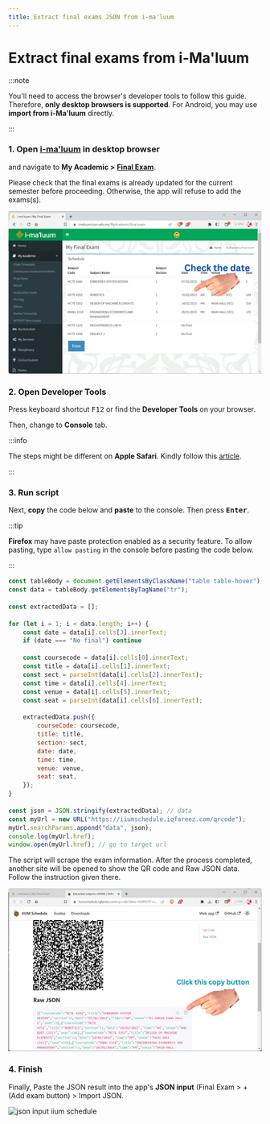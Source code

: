 ```yaml
---
title: Extract final exams JSON from i-ma'luum
---
```


# Extract final exams from i-Ma'luum

:::note

You'll need to access the browser's developer tools to follow this guide. Therefore, **only desktop browsers is supported**.
For Android, you may use **import from i-Ma'luum** directly.

:::

### 1. Open [i-ma'luum](https://imaluum.iium.edu.my) in desktop browser

and navigate to **My Academic >** [**Final Exam**](https://imaluum.iium.edu.my/MyAcademic/final-exam).

Please check that the final exams is already updated for the current semester before proceeding. Otherwise, the app will refuse to add the exams(s).

![imaluum final exam](./screenshots/imaluum-final-exam.png)

### 2. Open Developer Tools

Press keyboard shortcut <kbd>F12</kbd> or find the **Developer Tools** on your browser.

Then, change to **Console** tab.

:::info

The steps might be different on **Apple Safari**. Kindly follow this [article](https://balsamiq.com/support/faqs/browserconsole/#apple-safari).

:::

### 3. Run script

Next, **copy** the code below and **paste** to the console. Then press <kbd>**Enter**</kbd>.

:::tip

**Firefox** may have paste protection enabled as a security feature. To allow pasting, type `allow pasting` in the console before pasting the code below.

:::

```js
const tableBody = document.getElementsByClassName("table table-hover")[0];
const data = tableBody.getElementsByTagName("tr");

const extractedData = [];

for (let i = 1; i < data.length; i++) {
    const date = data[i].cells[3].innerText;
    if (date === "No final") continue

    const coursecode = data[i].cells[0].innerText;
    const title = data[i].cells[1].innerText;
    const sect = parseInt(data[i].cells[2].innerText);
    const time = data[i].cells[4].innerText;
    const venue = data[i].cells[5].innerText;
    const seat = parseInt(data[i].cells[6].innerText);

    extractedData.push({
        courseCode: coursecode,
        title: title,
        section: sect,
        date: date,
        time: time,
        venue: venue,
        seat: seat,
    });
}

const json = JSON.stringify(extractedData); // data
const myUrl = new URL("https://iiumschedule.iqfareez.com/qrcode");
myUrl.searchParams.append("data", json);
console.log(myUrl.href);
window.open(myUrl.href); // go to target url
```

The script will scrape the exam information. After the process completed, another site will be opened to show the QR code and Raw JSON data. Follow the instruction given there.

![site qrcode](./screenshots/final-exam-copy.png)

### 4. Finish

Finally, Paste the JSON result into the app's **JSON input** (Final Exam > + (Add exam button) > Import JSON.

![json input iium schedule](https://imgur.com/cWTviND.png)

